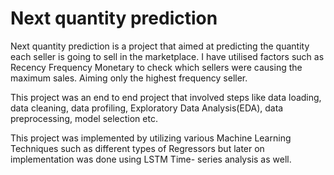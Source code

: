 # Next quantity prediction

Next quantity prediction is a project that aimed at predicting the quantity each seller is going to sell in the marketplace. I have utilised factors such as Recency Frequency Monetary to check which sellers were causing the maximum sales. Aiming only the highest frequency seller.

This project was an end to end project that involved steps like data loading, data cleaning, data profiling, Exploratory Data Analysis(EDA), data preprocessing, model selection etc.

This project was implemented by utilizing various Machine Learning Techniques such as different types of Regressors but later on implementation was done using LSTM Time- series analysis as well. 
